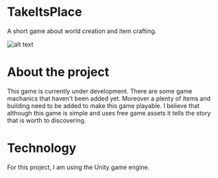 # TakeItsPlace
A short game about world creation and item crafting.

![alt text](https://github.com/mikolajszym00/Unity2D_game/blob/img/screenshoot1.png?raw=true)

# About the project
This game is currently under development. There are some game machanics that haven't been added yet. 
Moreover a plenty of items and building need to be added to make this game playable.
I believe that although this game is simple and uses free game assets it tells the story that is worth to discovering.

# Technology
For this project, I am using the Unity game engine.
